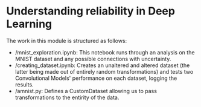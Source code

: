 # Understanding reliability in Deep Learning

The work in this module is structured as follows:

- /mnist_exploration.ipynb: This notebook runs through an analysis on the MNIST dataset and any possible connections with uncertainty.
- /creating_dataset.ipynb: Creates an unaltered and altered dataset (the latter being made out of entirely random transformations) and tests two Convolutional Models' performance on each dataset, logging the results.
- /amnist.py: Defines a CustomDataset allowing us to pass transformations to the entirity of the data. 